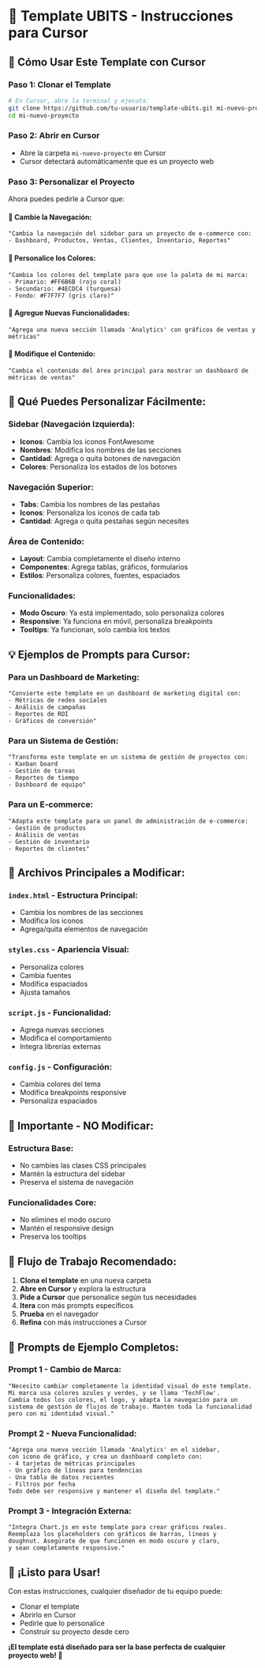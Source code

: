 # 🎨 Template UBITS - Instrucciones para Cursor

## 🚀 **Cómo Usar Este Template con Cursor**

### **Paso 1: Clonar el Template**
```bash
# En Cursor, abre la terminal y ejecuta:
git clone https://github.com/tu-usuario/template-ubits.git mi-nuevo-proyecto
cd mi-nuevo-proyecto
```

### **Paso 2: Abrir en Cursor**
- Abre la carpeta `mi-nuevo-proyecto` en Cursor
- Cursor detectará automáticamente que es un proyecto web

### **Paso 3: Personalizar el Proyecto**
Ahora puedes pedirle a Cursor que:

#### **🎯 Cambie la Navegación:**
```
"Cambia la navegación del sidebar para un proyecto de e-commerce con: 
- Dashboard, Productos, Ventas, Clientes, Inventario, Reportes"
```

#### **🎨 Personalice los Colores:**
```
"Cambia los colores del template para que use la paleta de mi marca:
- Primario: #FF6B6B (rojo coral)
- Secundario: #4ECDC4 (turquesa)
- Fondo: #F7F7F7 (gris claro)"
```

#### **📱 Agregue Nuevas Funcionalidades:**
```
"Agrega una nueva sección llamada 'Analytics' con gráficos de ventas y métricas"
```

#### **🔧 Modifique el Contenido:**
```
"Cambia el contenido del área principal para mostrar un dashboard de métricas de ventas"
```

## 🎨 **Qué Puedes Personalizar Fácilmente:**

### **Sidebar (Navegación Izquierda):**
- **Iconos**: Cambia los iconos FontAwesome
- **Nombres**: Modifica los nombres de las secciones
- **Cantidad**: Agrega o quita botones de navegación
- **Colores**: Personaliza los estados de los botones

### **Navegación Superior:**
- **Tabs**: Cambia los nombres de las pestañas
- **Iconos**: Personaliza los iconos de cada tab
- **Cantidad**: Agrega o quita pestañas según necesites

### **Área de Contenido:**
- **Layout**: Cambia completamente el diseño interno
- **Componentes**: Agrega tablas, gráficos, formularios
- **Estilos**: Personaliza colores, fuentes, espaciados

### **Funcionalidades:**
- **Modo Oscuro**: Ya está implementado, solo personaliza colores
- **Responsive**: Ya funciona en móvil, personaliza breakpoints
- **Tooltips**: Ya funcionan, solo cambia los textos

## 💡 **Ejemplos de Prompts para Cursor:**

### **Para un Dashboard de Marketing:**
```
"Convierte este template en un dashboard de marketing digital con:
- Métricas de redes sociales
- Análisis de campañas
- Reportes de ROI
- Gráficos de conversión"
```

### **Para un Sistema de Gestión:**
```
"Transforma este template en un sistema de gestión de proyectos con:
- Kanban board
- Gestión de tareas
- Reportes de tiempo
- Dashboard de equipo"
```

### **Para un E-commerce:**
```
"Adapta este template para un panel de administración de e-commerce:
- Gestión de productos
- Análisis de ventas
- Gestión de inventario
- Reportes de clientes"
```

## 🔧 **Archivos Principales a Modificar:**

### **`index.html`** - Estructura Principal:
- Cambia los nombres de las secciones
- Modifica los iconos
- Agrega/quita elementos de navegación

### **`styles.css`** - Apariencia Visual:
- Personaliza colores
- Cambia fuentes
- Modifica espaciados
- Ajusta tamaños

### **`script.js`** - Funcionalidad:
- Agrega nuevas secciones
- Modifica el comportamiento
- Integra librerías externas

### **`config.js`** - Configuración:
- Cambia colores del tema
- Modifica breakpoints responsive
- Personaliza espaciados

## 🚨 **Importante - NO Modificar:**

### **Estructura Base:**
- No cambies las clases CSS principales
- Mantén la estructura del sidebar
- Preserva el sistema de navegación

### **Funcionalidades Core:**
- No elimines el modo oscuro
- Mantén el responsive design
- Preserva los tooltips

## 🎯 **Flujo de Trabajo Recomendado:**

1. **Clona el template** en una nueva carpeta
2. **Abre en Cursor** y explora la estructura
3. **Pide a Cursor** que personalice según tus necesidades
4. **Itera** con más prompts específicos
5. **Prueba** en el navegador
6. **Refina** con más instrucciones a Cursor

## 💬 **Prompts de Ejemplo Completos:**

### **Prompt 1 - Cambio de Marca:**
```
"Necesito cambiar completamente la identidad visual de este template. 
Mi marca usa colores azules y verdes, y se llama 'TechFlow'. 
Cambia todos los colores, el logo, y adapta la navegación para un 
sistema de gestión de flujos de trabajo. Mantén toda la funcionalidad 
pero con mi identidad visual."
```

### **Prompt 2 - Nueva Funcionalidad:**
```
"Agrega una nueva sección llamada 'Analytics' en el sidebar, 
con icono de gráfico, y crea un dashboard completo con:
- 4 tarjetas de métricas principales
- Un gráfico de líneas para tendencias
- Una tabla de datos recientes
- Filtros por fecha
Todo debe ser responsive y mantener el diseño del template."
```

### **Prompt 3 - Integración Externa:**
```
"Integra Chart.js en este template para crear gráficos reales. 
Reemplaza los placeholders con gráficos de barras, líneas y 
doughnut. Asegúrate de que funcionen en modo oscuro y claro, 
y sean completamente responsive."
```

## 🎉 **¡Listo para Usar!**

Con estas instrucciones, cualquier diseñador de tu equipo puede:
- Clonar el template
- Abrirlo en Cursor
- Pedirle que lo personalice
- Construir su proyecto desde cero

**¡El template está diseñado para ser la base perfecta de cualquier proyecto web! 🚀**
